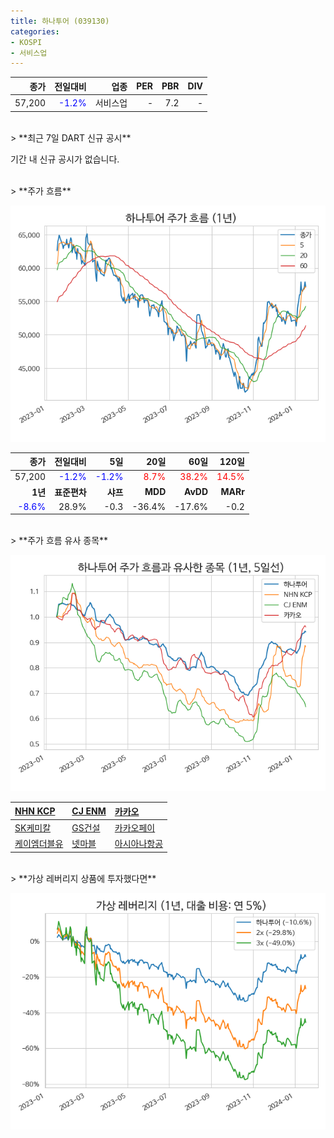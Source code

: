 ```yaml
---
title: 하나투어 (039130)
categories:
- KOSPI
- 서비스업
---
```


|**종가**|**전일대비**|**업종**|**PER**|**PBR**|**DIV**|
|-------:|-----------:|-------:|------:|------:|------:|
|57,200|<span style="color: blue">-1.2%</span>|서비스업|-|7.2|-|

<!-- more -->

<br>
> **최근 7일 DART 신규 공시<a id="dart"></a>**

기간 내 신규 공시가 없습니다.

<br>
> **주가 흐름<a id="price"></a>**

![039130](/assets/images/stock/039130.png)

|**종가**|**전일대비**|**5일**|**20일**|**60일**|**120일**|
|-------:|-----------:|------:|-------:|-------:|--------:|
| 57,200 | <span style="color: blue">-1.2%</span> | <span style="color: blue">-1.2%</span> | <span style="color: red">8.7%</span> | <span style="color: red">38.2%</span> | <span style="color: red">14.5%</span> |
|**1년**|**표준편차**|**샤프**|**MDD**|**AvDD**|**MARr**|
| <span style="color: blue">-8.6%</span> | 28.9% | -0.3 | -36.4% | -17.6% | -0.2 |

<br>
> **주가 흐름 유사 종목<a id="corr"></a>**

![039130](/assets/images/stock/039130_corr.png)

| [NHN KCP](/060250/) | [CJ ENM](/035760/) | [카카오](/035720/) |
|:---------------------------------------|:---------------------------------------|:---------------------------------------|
| [SK케미칼](/285130/) | [GS건설](/006360/) | [카카오페이](/377300/) |
| [케이엠더블유](/032500/) | [넷마블](/251270/) | [아시아나항공](/020560/) |

<br>
> **가상 레버리지 상품에 투자했다면<a id="2x"></a>**

![039130](/assets/images/stock/039130_2x.png)

[^corr]: 상관계수를 이용하여 분석하였습니다.
